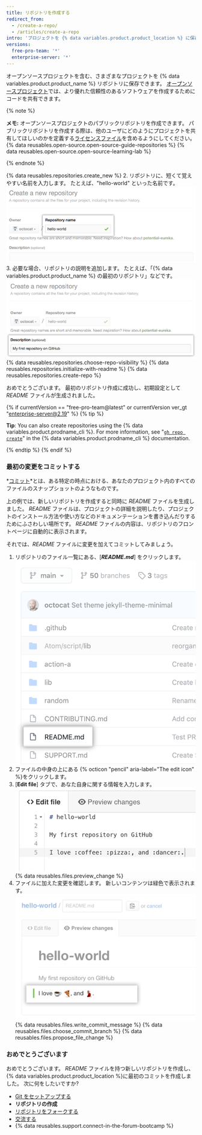 ```yaml
---
title: リポジトリを作成する
redirect_from:
  - /create-a-repo/
  - /articles/create-a-repo
intro: 'プロジェクトを {% data variables.product.product_location %} に保存するには、それを保存するためのリポジトリを作成する必要があります。'
versions:
  free-pro-team: '*'
  enterprise-server: '*'
---
```


オープンソースプロジェクトを含む、さまざまなプロジェクトを {% data variables.product.product_name %} リポジトリに保存できます。 [オープンソースプロジェクト](http://opensource.org/about)では、より優れた信頼性のあるソフトウェアを作成するためにコードを共有できます。

{% note %}

**メモ:** オープンソースプロジェクトのパブリックリポジトリを作成できます。 パブリックリポジトリを作成する際は、他のユーザにどのようにプロジェクトを共有してほしいのかを定義する[ライセンスファイル](http://choosealicense.com/)を含めるようにしてください。 {% data reusables.open-source.open-source-guide-repositories %} {% data reusables.open-source.open-source-learning-lab %}

{% endnote %}

{% data reusables.repositories.create_new %}
2. リポジトリに、短くて覚えやすい名前を入力します。 たとえば、"hello-world" といった名前です。 ![リポジトリ名を入力するフィールド](/assets/images/help/repository/create-repository-name.png)
3. 必要な場合、リポジトリの説明を追加します。 たとえば、「{% data variables.product.product_name %} の最初のリポジトリ」などです。 ![リポジトリの説明を入力するフィールド](/assets/images/help/repository/create-repository-desc.png)
{% data reusables.repositories.choose-repo-visibility %}
{% data reusables.repositories.initialize-with-readme %}
{% data reusables.repositories.create-repo %}

おめでとうございます。 最初のリポジトリ作成に成功し、初期設定として *README* ファイルが生成されました。

{% if currentVersion == "free-pro-team@latest" or currentVersion ver_gt "enterprise-server@2.19" %}
{% tip %}

**Tip**: You can also create repositories using the {% data variables.product.prodname_cli %}. For more information, see "[`gh repo create`](https://cli.github.com/manual/gh_repo_create)" in the {% data variables.product.prodname_cli %} documentation.

{% endtip %}
{% endif %}

### 最初の変更をコミットする

*[コミット](/articles/github-glossary#commit)*とは、ある特定の時点における、あなたのプロジェクト内のすべてのファイルのスナップショットのようなものです。

上の例では、新しいリポジトリを作成すると同時に *README* ファイルを生成しました。 *README* ファイルは、プロジェクトの詳細を説明したり、プロジェクトのインストール方法や使い方などのドキュメンテーションを書き込んだりするためにふさわしい場所です。 *README* ファイルの内容は、リポジトリのフロントページに自動的に表示されます。

それでは、*README* ファイルに変更を加えてコミットしてみましょう。

1. リポジトリのファイル一覧にある、[***README.md***] をクリックします。 ![ファイル一覧にある README ファイル](/assets/images/help/repository/create-commit-open-readme.png)
2. ファイルの中身の上にある {% octicon "pencil" aria-label="The edit icon" %}をクリックします。
3. [**Edit file**] タブで、あなた自身に関する情報を入力します。 ![ファイル内の新しいコンテンツ](/assets/images/help/repository/edit-readme-light.png)
{% data reusables.files.preview_change %}
5. ファイルに加えた変更を確認します。 新しいコンテンツは緑色で表示されます。 ![ファイルプレビュービュー](/assets/images/help/repository/create-commit-review.png)
{% data reusables.files.write_commit_message %}
{% data reusables.files.choose_commit_branch %}
{% data reusables.files.propose_file_change %}

### おめでとうございます

おめでとうございます。 *README* ファイルを持つ新しいリポジトリを作成し、{% data variables.product.product_location %}に最初のコミットを作成しました。 次に何をしたいですか?

- [Git をセットアップする](/articles/set-up-git)
- **リポジトリの作成**
- [リポジトリをフォークする](/articles/fork-a-repo)
- [交流する](/articles/be-social)
- {% data reusables.support.connect-in-the-forum-bootcamp %}
